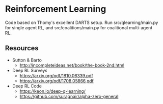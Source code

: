 # Reinforcement Learning

Code based on Thomy's excellent DARTS setup. Run src/qlearning/main.py for single agent RL, and src/coalitions/main.py for coalitional multi-agent RL.

## Resources

- Sutton & Barto
  - http://incompleteideas.net/book/the-book-2nd.html
- Deep RL Surveys
  - https://arxiv.org/pdf/1810.06339.pdf
  - https://arxiv.org/pdf/1708.05866.pdf
- Deep RL Code
  - https://keon.io/deep-q-learning/
  - https://github.com/suragnair/alpha-zero-general
